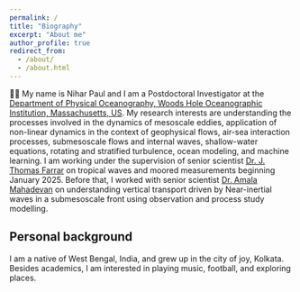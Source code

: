 ```yaml
---
permalink: /
title: "Biography"
excerpt: "About me"
author_profile: true
redirect_from: 
  - /about/
  - /about.html
---
```

👋🏼 My name is Nihar Paul and I am a Postdoctoral Investigator at the [Department of Physical Oceanography, Woods Hole Oceanographic Institution, Massachusetts, US](https://www.whoi.edu/). My research interests are understanding the processes involved in the dynamics of mesoscale eddies, application of non-linear dynamics in the context of geophysical flows, air-sea interaction processes, submesoscale flows and internal waves, shallow-water equations, rotating and stratified turbulence, ocean modeling, and machine learning. I am working under the supervision of senior scientist [Dr. J. Thomas Farrar](https://www2.whoi.edu/staff/jfarrar/) on tropical waves and moored measurements beginning January 2025. Before that, I worked with senior scientist [Dr. Amala Mahadevan](https://mahadevan.whoi.edu/) on understanding vertical transport driven by Near-inertial waves in a submesoscale front using observation and process study modelling.

Personal background
---

I am a native of West Bengal, India, and grew up in the city of joy, Kolkata. Besides academics, I am interested in playing music, football, and exploring places.

